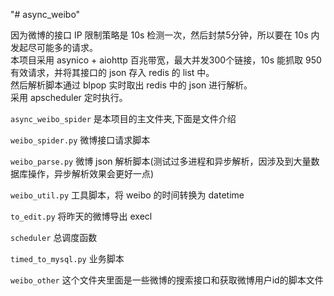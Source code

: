 "# async_weibo"

因为微博的接口 IP 限制策略是 10s 检测一次，然后封禁5分钟，所以要在 10s 内发起尽可能多的请求。  
本项目采用 asynico + aiohttp 百兆带宽，最大并发300个链接，10s 能抓取 950 有效请求，并将其接口的 json 存入 redis 的 list 中。  
然后解析脚本通过 blpop  实时取出 redis 中的 json 进行解析。  
采用 apscheduler 定时执行。  



`async_weibo_spider` 是本项目的主文件夹,下面是文件介绍  

`weibo_spider.py` 微博接口请求脚本  

`weibo_parse.py` 微博 json 解析脚本(测试过多进程和异步解析，因涉及到大量数据库操作，异步解析效果会更好一点)  

`weibo_util.py` 工具脚本，将 weibo 的时间转换为 datetime  

`to_edit.py` 将昨天的微博导出 execl  

`scheduler` 总调度函数  

`timed_to_mysql.py` 业务脚本  





`weibo_other` 这个文件夹里面是一些微博的搜索接口和获取微博用户id的脚本文件


